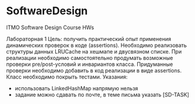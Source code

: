 # SoftwareDesign
ITMO Software Design Course HWs

Лабораторная 1
Цель: получить практический опыт применения динамических проверок в коде (assertions).
Необходимо реализовать структуры данных LRUCache на хешмапе и двусвязном списке. При
реализации необходимо самостоятельно продумать возможные проверки pre/post-условий и
инвариантов класса. Придуманные проверки необходимо добавить в код реализации в виде
assertions. Класс необходимо покрыть тестами.
Указания:
* использовать LinkedHashMap напрямую нельзя
* задание можно сдавать по почте, в теме письма указать [SD-TASK]
